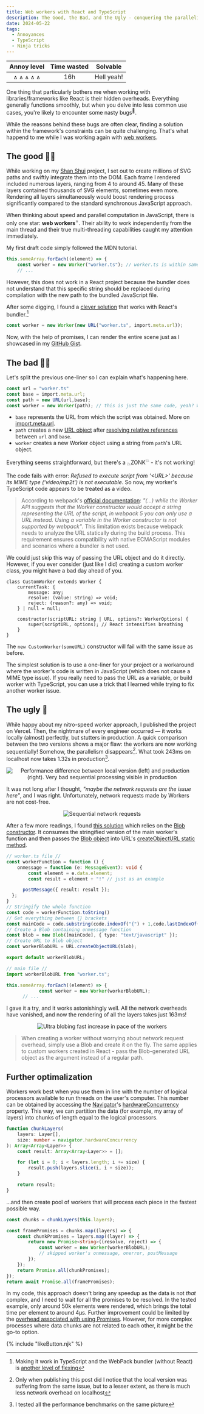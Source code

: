 ```yaml
---
title: Web workers with React and TypeScript
description: The Good, the Bad, and the Ugly - conquering the parallelism and overheads of web workers
date: 2024-05-22
tags:
  - Annoyances
  - TypeScript
  - Ninja tricks
---
```

<div align="center">

| Annoy level | Time wasted | Solvable |
| :-: | :-: | :-: |
| <img src="/img/Bolt.svg" alt="Annoying bolt level 1 on" width="15" height="12"/><img src="/img/Bolt.svg" alt="Annoying bolt level 2 on" width="15" height="12"/><img src="/img/Bolt.svg" class="off" alt="Annoying bolt level 3 off" width="15" height="12"/><img src="/img/Bolt.svg" class="off" alt="Annoying bolt level 4 off" width="15" height="12"/><img src="/img/Bolt.svg" class="off" alt="Annoying bolt level 5 off" width="15" height="12"/> | 16h | Hell yeah! |

</div>

One thing that particularly bothers me when working with libraries/frameworks like React is their hidden overheads. Everything generally functions smoothly, but when you delve into less common use cases, you're likely to encounter some nasty bugs<sup>🐛</sup>. 

While the reasons behind these bugs are often clear, finding a solution within the framework's constraints can be quite challenging. That's what happend to me while I was working again with [web workers](docs/Web/API/Web_Workers_API/Using_web_workers).

## The good 🦸‍♂️

While working on my [Shan Shui](https://github.com/Megaemce/shan_shui) project, I set out to create millions of SVG paths and swiftly integrate them into the DOM. Each frame I rendered included numerous layers, ranging from 4 to around 45. Many of these layers contained thousands of SVG elements, sometimes even more. Rendering all layers simultaneously would boost rendering process significantly compared to the standard synchronous JavaScript approach.

When thinking about speed and parallel computation in JavaScript, there is only one star: **web workers**<sup>⭐</sup>. Their ability to work independently from the main thread and their true multi-threading capabilities caught my attention immediately.

My first draft code simply followed the MDN tutorial.

````ts
this.someArray.forEach((element) => { 
	const worker = new Worker("worker.ts"); // worker.ts is within same folder, da!
    // ...
````

However, this does not work in a React project because the bundler does not understand that this specific string should be replaced during compilation with the new path to the bundled JavaScript file.

After some digging, I found a [clever solution](https://blog.logrocket.com/web-workers-react-typescript/#:~:text=Inside%20the%20component%2C%20we%E2%80%99ll%20initialize%20a%20new%20web%20worker%20with%20the%20count.ts%20worker%20file%20we%20already%20created%3A) that works with React's bundler.[^0]
````ts
const worker = new Worker(new URL("worker.ts", import.meta.url)); 
````
Now, with the help of promises, I can render the entire scene just as I showcased in my  [GitHub Gist](https://gist.github.com/Megaemce/92f768c0686fc63666935d0a82f646d9).


## The bad 🦹‍♂️
Let's split the previous one-liner so I can explain what's happening here.
````ts
const url = "worker.ts"
const base = import.meta.url;
const path = new URL(url,base);
const worker = new Worker(path); // this is just the same code, yeah? Well...not in React
````

- `base` represents the URL from which the script was obtained. More on  [import.meta.url](https://developer.mozilla.org/en-US/docs/Web/JavaScript/Reference/Operators/import.meta#url).
- `path` creates a new [URL object](https://developer.mozilla.org/en-US/docs/Web/API/URL) after [resolving relative references](https://developer.mozilla.org/en-US/docs/Web/API/URL_API/Resolving_relative_references) between `url` and `base`.
- `worker` creates a new Worker object using a string from `path`'s URL object.

Everything seems straightforward, but there's a <sub>💥</sub>ZONK<sup>💥</sup> - it's not working!

The code fails with error: _Refused to execute script from '<URL\>' because its MIME type ('video/mp2t') is not executable_. So now, my worker's TypeScript code appears to be treated as a video.

> According to webpack's [official documentation](https://webpack.js.org/guides/web-workers/): _"(...) while the Worker API suggests that the Worker constructor would accept a string representing the URL of the script, in webpack 5 you can only use a URL instead. Using a variable in the Worker constructor is not supported by webpack"_. This limitation exists because webpack needs to analyze the URL statically during the build process. This requirement ensures compatibility with native ECMAScript modules and scenarios where a bundler is not used.

We could just skip this way of passing the URL object and do it directly. However, if you ever consider (just like I did) creating a custom worker class, you might have a bad day ahead of you.

````ts/8
class CustomWorker extends Worker {
    currentTask: {
        message: any;
        resolve: (value: string) => void;
        reject: (reason?: any) => void;
    } | null = null;

    constructor(scriptURL: string | URL, options?: WorkerOptions) {
        super(scriptURL, options); // React intensifies breathing
    }
}
````
The `new CustomWorker(someURL)` constructor will fail with the same issue as before.

The simplest solution is to use a one-liner for your project or a workaround where the worker's code is written in JavaScript (which does not cause a MIME type issue). If you really need to pass the URL as a variable, or build worker with TypeScript, you can use a trick that I learned while trying to fix another worker issue.

## The ugly 🥸
While happy about my nitro-speed worker approach, I published the project on Vercel. Then, the nightmare of every engineer occurred — it works locally (almost) perfectly, but stutters in production. A quick comparison between the two versions shows a major flaw: the workers are now working sequentially! Somehow, the parallelism disappears[^2]. What took 243ms on localhost now takes 1.32s in production[^3].

<div align="center"><img src="/img/shan_shui_worker_performance_before.png" alt="Performance difference between local version (left) and production (right). Very bad sequential processing visible in production" class="subtextImg"/></div>

It was not long after I thought, _"maybe the network requests are the issue here"_, and I was right. Unfortunately, network requests made by Workers are not cost-free.

<div align="center"><img src="/img/shan_shui_worker_performance_network.png" alt="Sequential network requests" class="subtextImg"/></div>

After a few more readings, I found [this solution](https://dev.to/martinsolumide8/how-to-use-web-worker-in-react-with-typescript-4o79) which relies on the [Blob constructor](https://developer.mozilla.org/en-US/docs/Web/API/Blob/Blob). It consumes the stringified version of the main worker's function and then passes the [Blob object](https://developer.mozilla.org/en-US/docs/Web/API/Blob) into URL's [createObjectURL static method](https://developer.mozilla.org/en-US/docs/Web/API/URL/createObjectURL_static).

````ts
// worker.ts file //
const workerFunction = function () {
    onmessage = function (e: MessageEvent): void {
	    const element = e.data.element;
	    const result = element + "!" // just as an example

	  postMessage({ result: result });
  };
}
// Stringify the whole function
const code = workerFunction.toString() 
// Get everything between {} brackets
const mainCode = code.substring(code.indexOf("{") + 1,code.lastIndexOf("}")); 
// Create a Blob containing onmessage function
const blob = new Blob([mainCode], { type: "text/javascript" }); 
// Create URL to Blob object
const workerBlobURL = URL.createObjectURL(blob); 

export default workerBlobURL;

// main file //
import workerBlobURL from "worker.ts";

this.someArray.forEach((element) => { 
			const worker = new Worker(workerBlobURL);
      // ...
````
I gave it a try, and it works astonishingly well. All the network overheads have vanished, and now the rendering of all the layers takes just 163ms!

<div align="center"><img src="/img/shan_shui_worker_performance_after.png" alt="Ultra blobing fast increase in pace of the workers" class="subtextImg"/></div>

> When creating a worker without worrying about network request overhead, simply use a Blob and create it on the fly. The same applies to custom workers created in React - pass the Blob-generated URL object as the argument instead of a regular path.

## Further optimalization
Workers work best when you use them in line with the number of logical processors available to run threads on the user's computer. This number can be obtained by accessing the [Navigator](https://developer.mozilla.org/en-US/docs/Web/API/Navigator)'s [hardwareConcurrency](https://developer.mozilla.org/en-US/docs/Web/API/Navigator/hardwareConcurrency) property. This way, we can partition the data (for example, my array of layers) into chunks of length equal to the logical processors.

````ts
function chunkLayers(
    layers: Layer[],
    size: number = navigator.hardwareConcurrency
): Array<Array<Layer>> {
    const result: Array<Array<Layer>> = [];

    for (let i = 0; i < layers.length; i += size) {
        result.push(layers.slice(i, i + size));
    }

    return result;
}
````
...and then create pool of workers that will process each piece in the fastest possible way.

````ts
const chunks = chunkLayers(this.layers);

const framePromises = chunks.map((layers) => {
    const chunkPromises = layers.map((layer) => {
        return new Promise<string>((resolve, reject) => {
            const worker = new Worker(workerBlobURL);
            // skipped worker's onmessage, onerror, postMessage
        });
    });
    return Promise.all(chunkPromises);
});
return await Promise.all(framePromises);
````

In my code, this approach doesn't bring any speedup as the data is not _that_ complex, and I need to wait for all the promises to be resolved. In the tested example, only around 50k elements were rendered, which brings the total time per element to around 4μs. Further improvement could be limited by the [overhead associated with using Promises](https://madelinemiller.dev/blog/javascript-promise-overhead/). However, for more complex processes where data chunks are not related to each other, it might be the go-to option.

{% include "likeButton.njk" %}

[^0]: Making it work in TypeScript and the WebPack bundler (without React) is [another level of flexing](https://www.jameslmilner.com/posts/workers-with-webpack-and-ts/)
[^2]: Only when publishing this post did I notice that the local version was suffering from the same issue, but to a lesser extent, as there is much less network overhead on localhost
[^3]: I tested all the performance benchmarks on the same picture

